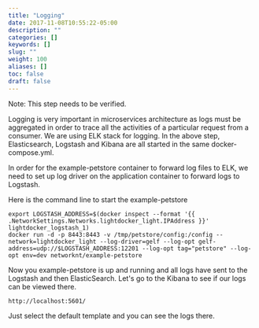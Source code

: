 ```yaml
---
title: "Logging"
date: 2017-11-08T10:55:22-05:00
description: ""
categories: []
keywords: []
slug: ""
weight: 100
aliases: []
toc: false
draft: false
---
```


Note: This step needs to be verified. 

Logging is very important in microservices architecture as logs must be aggregated in
order to trace all the activities of a particular request from a consumer. We are using
ELK stack for logging. In the above step, Elasticsearch, Logstash and Kibana are all
started in the same docker-compose.yml.

In order for the example-petstore container to forward log files to ELK, we need to
set up log driver on the application container to forward logs to Logstash.
 

Here is the command line to start the example-petstore
 
```
export LOGSTASH_ADDRESS=$(docker inspect --format '{{ .NetworkSettings.Networks.lightdocker_light.IPAddress }}' lightdocker_logstash_1)
docker run -d -p 8443:8443 -v /tmp/petstore/config:/config --network=lightdocker_light --log-driver=gelf --log-opt gelf-address=udp://$LOGSTASH_ADDRESS:12201 --log-opt tag="petstore" --log-opt env=dev networknt/example-petstore

```

Now you example-petstore is up and running and all logs have sent to the Logstash and 
then ElasticSearch. Let's go to the Kibana to see if our logs can be viewed there.

```
http://localhost:5601/
```

Just select the default template and you can see the logs there.
